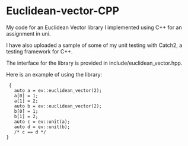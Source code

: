# Euclidean-vector-CPP
My code for an Euclidean Vector library I implemented using C++ for an assignment in uni.

I have also uploaded a sample of some of my unit testing with Catch2, a testing framework for C++.

The interface for the library is provided in include/euclidean_vector.hpp.

Here is an example of using the library:
```
 {  
   auto a = ev::euclidean_vector(2);  
   a[0] = 1;  
   a[1] = 2;  
   auto b = ev::euclidean_vector(2);  
   b[0] = 1;  
   b[1] = 2;  
   auto c = ev::unit(a);  
   auto d = ev::unit(b);  
   /* c == d */
}  
```
